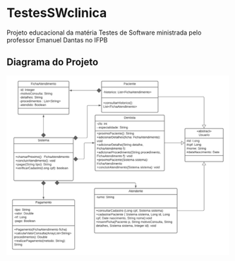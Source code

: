 # TestesSWclinica
Projeto educacional da matéria Testes de Software ministrada pelo professor Emanuel Dantas no IFPB
## Diagrama do Projeto

![Diagrama do Projeto](https://github.com/heitorbrunini/TestesSWclinica/blob/master/document/Testes_De_SW.png)
